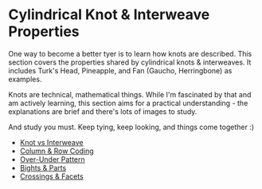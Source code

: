 # Cylindrical Knot & Interweave Properties

One way to become a better tyer is to learn how knots are described. This section covers the properties shared by cylindrical knots & interweaves. It includes Turk's Head, Pineapple, and Fan (Gaucho, Herringbone) as examples. 

Knots are technical, mathematical things. While I'm fascinated by that and am actively learning, this section aims for a practical understanding - the explanations are brief and there's lots of images to study. 

And study you must. Keep tying, keep looking, and things come together :)

* [Knot vs Interweave](knot-vs-interweave.md)
* [Column & Row Coding](column-row-coding.md)
* [Over-Under Pattern](over-under-pattern.md)
* [Bights & Parts](bights-parts.md)
* [Crossings & Facets](crossings-facets.md)

